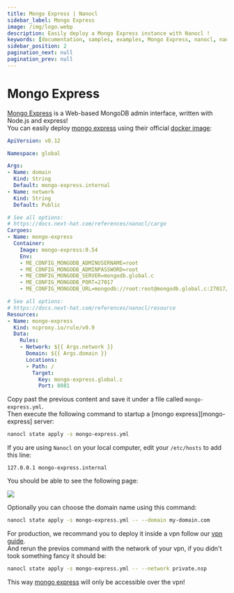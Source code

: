 ```yaml
---
title: Mongo Express | Nanocl
sidebar_label: Mongo Express
image: /img/logo.webp
description: Easily deploy a Mongo Express instance with Nanocl !
keywords: [documentation, samples, examples, Mongo Express, nanocl, nanocl CLI, CLI]
sidebar_position: 2
pagination_next: null
pagination_prev: null
---
```

# Mongo Express

[Mongo Express][mongo express] is a Web-based MongoDB admin interface, written with Node.js and express!<br />
You can easily deploy [mongo express][mongo express] using their official [docker image][docker image]:

```yaml
ApiVersion: v0.12

Namespace: global

Args:
- Name: domain
  Kind: String
  Default: mongo-express.internal
- Name: network
  Kind: String
  Default: Public

# See all options:
# https://docs.next-hat.com/references/nanocl/cargo
Cargoes:
- Name: mongo-express
  Container:
    Image: mongo-express:0.54
    Env:
    - ME_CONFIG_MONGODB_ADMINUSERNAME=root
    - ME_CONFIG_MONGODB_ADMINPASSWORD=root
    - ME_CONFIG_MONGODB_SERVER=mongodb.global.c
    - ME_CONFIG_MONGODB_PORT=27017
    - ME_CONFIG_MONGODB_URL=mongodb://root:root@mongodb.global.c:27017/

# See all options:
# https://docs.next-hat.com/references/nanocl/resource
Resources:
- Name: mongo-express
  Kind: ncproxy.io/rule/v0.9
  Data:
    Rules:
    - Network: ${{ Args.network }}
      Domain: ${{ Args.domain }}
      Locations:
      - Path: /
        Target:
          Key: mongo-express.global.c
          Port: 8081
```

Copy past the previous content and save it under a file called `mongo-express.yml`.<br />
Then execute the following command to startup a [mongo express][mongo-express] server:

```sh
nanocl state apply -s mongo-express.yml
```

If you are using `Nanocl` on your local computer, edit your `/etc/hosts` to add this line:

```
127.0.0.1 mongo-express.internal
```

You should be able to see the following page:

<img src="/img/mongo-express.png" />

Optionally you can choose the domain name using this command:

```sh
nanocl state apply -s mongo-express.yml -- --domain my-domain.com
```

For production, we recommand you to deploy it inside a vpn follow our [vpn guide][vpn guide].<br />
And rerun the previos command with the network of your vpn, if you didn't took something fancy it should be:

```sh
nanocl state apply -s mongo-express.yml -- --network private.nsp
```

This way [mongo express][mongo express] will only be accessible over the vpn!

[mongo express]: https://github.com/mongo-express/mongo-express
[docker image]: https://hub.docker.com/_/mongo-express
[vpn guide]: /guides/nanocl/advanced-usage/vpn
